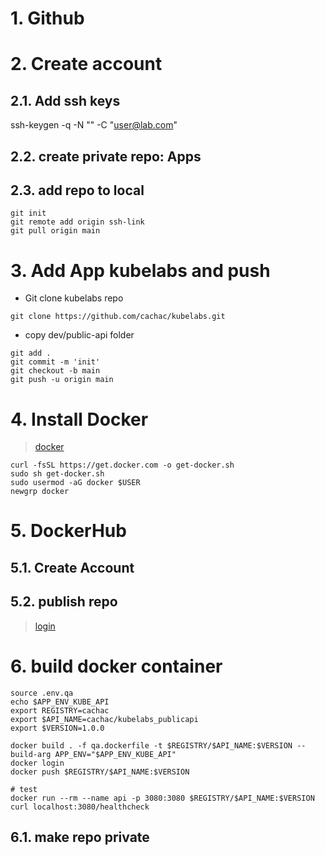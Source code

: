 
# 1. Github <!-- omit in TOC-->

# 2. Create account
## 2.1. Add ssh keys
ssh-keygen -q -N "" -C "user@lab.com"

## 2.2. create private repo: Apps
## 2.3. add repo to local
```vim
git init
git remote add origin ssh-link
git pull origin main
```

# 3. Add App kubelabs and push
- Git clone kubelabs repo
```vim
git clone https://github.com/cachac/kubelabs.git
```
- copy dev/public-api folder
```vim
git add .
git commit -m 'init'
git checkout -b main
git push -u origin main
```

# 4. Install Docker
> [docker](https://docs.docker.com/engine/install/ubuntu/)
```vim
curl -fsSL https://get.docker.com -o get-docker.sh
sudo sh get-docker.sh
sudo usermod -aG docker $USER
newgrp docker
```


# 5. DockerHub
## 5.1. Create Account
## 5.2. publish repo
> [login](https://docs.docker.com/engine/reference/commandline/login/)


# 6. build docker container
```vim
source .env.qa
echo $APP_ENV_KUBE_API
export REGISTRY=cachac
export $API_NAME=cachac/kubelabs_publicapi
export $VERSION=1.0.0

docker build . -f qa.dockerfile -t $REGISTRY/$API_NAME:$VERSION --build-arg APP_ENV="$APP_ENV_KUBE_API"
docker login
docker push $REGISTRY/$API_NAME:$VERSION

# test
docker run --rm --name api -p 3080:3080 $REGISTRY/$API_NAME:$VERSION
curl localhost:3080/healthcheck
```


## 6.1. make repo private
